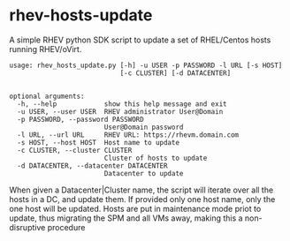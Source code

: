 # rhev-hosts-update
A simple RHEV python SDK script to update a set of RHEL/Centos hosts running RHEV/oVirt.
```
usage: rhev_hosts_update.py [-h] -u USER -p PASSWORD -l URL [-s HOST]
                            [-c CLUSTER] [-d DATACENTER]


optional arguments:
  -h, --help            show this help message and exit
  -u USER, --user USER  RHEV administrator User@Domain
  -p PASSWORD, --password PASSWORD
                        User@Domain password
  -l URL, --url URL     RHEV URL: https://rhevm.domain.com
  -s HOST, --host HOST  Host name to update
  -c CLUSTER, --cluster CLUSTER
                        Cluster of hosts to update
  -d DATACENTER, --datacenter DATACENTER
                        Datacenter to update
```
When given a Datacenter|Cluster name, the script will iterate over all the hosts in a DC, and update them. If provided only one host name, only the one host will be updated.
Hosts are put in maintenance mode priot to update, thus migrating the SPM and all VMs away, making this a non-disruptive procedure

